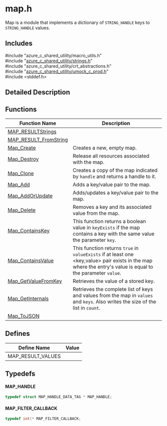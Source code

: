 # map.h 

Map is a module that implements a dictionary of `STRING_HANDLE` keys to `STRING_HANDLE` values.

## Includes

\#include "azure_c_shared_utility/macro_utils.h"  
\#include "[azure_c_shared_utility/strings.h](iot-c-ref-strings-h.md)"  
\#include "azure_c_shared_utility/crt_abstractions.h"  
\#include "[azure_c_shared_utility/umock_c_prod.h](iot-c-ref-umock-c-prod-h.md)"  
\#include <stddef.h>  

## Detailed Description

## Functions

Function Name                  | Description                                
--------------------------------|---------------------------------------------
[MAP_RESULTStrings](./iot-c-ref-map-h/map-resultstrings.md)            | 
[MAP_RESULT_FromString](./iot-c-ref-map-h/map-result-fromstring.md)            | 
[Map_Create](./iot-c-ref-map-h/map-create.md)            | Creates a new, empty map.
[Map_Destroy](./iot-c-ref-map-h/map-destroy.md)            | Release all resources associated with the map.
[Map_Clone](./iot-c-ref-map-h/map-clone.md)            | Creates a copy of the map indicated by `handle` and returns a handle to it.
[Map_Add](./iot-c-ref-map-h/map-add.md)            | Adds a key/value pair to the map.
[Map_AddOrUpdate](./iot-c-ref-map-h/map-addorupdate.md)            | Adds/updates a key/value pair to the map.
[Map_Delete](./iot-c-ref-map-h/map-delete.md)            | Removes a key and its associated value from the map.
[Map_ContainsKey](./iot-c-ref-map-h/map-containskey.md)            | This function returns a boolean value in `keyExists` if the map contains a key with the same value the parameter `key`.
[Map_ContainsValue](./iot-c-ref-map-h/map-containsvalue.md)            | This function returns `true` in `valueExists` if at least one <key,value> pair exists in the map where the entry's value is equal to the parameter `value`.
[Map_GetValueFromKey](./iot-c-ref-map-h/map-getvaluefromkey.md)            | Retrieves the value of a stored key.
[Map_GetInternals](./iot-c-ref-map-h/map-getinternals.md)            | Retrieves the complete list of keys and values from the map in `values` and `keys`. Also writes the size of the list in `count`.
[Map_ToJSON](./iot-c-ref-map-h/map-tojson.md)            | 

## Defines

Define Name                    | Value                                
--------------------------------|---------------------------------------------
MAP_RESULT_VALUES            | 

## Typedefs

#### MAP_HANDLE

```C
typedef struct MAP_HANDLE_DATA_TAG * MAP_HANDLE;

```

#### MAP_FILTER_CALLBACK

```C
typedef int(* MAP_FILTER_CALLBACK;

```

